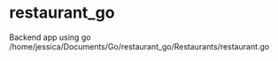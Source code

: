 # restaurant_go
Backend app using go
/home/jessica/Documents/Go/restaurant_go/Restaurants/restaurant.go
